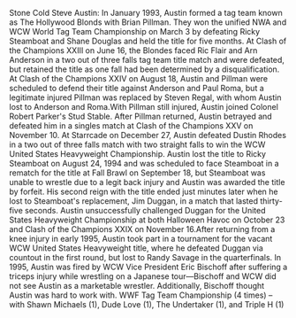 Stone Cold Steve Austin: In January 1993, Austin formed a tag team known as The Hollywood Blonds with Brian Pillman. They won the unified NWA and WCW World Tag Team Championship on March 3 by defeating Ricky Steamboat and Shane Douglas and held the title for five months. At Clash of the Champions XXIII on June 16, the Blondes faced Ric Flair and Arn Anderson in a two out of three falls tag team title match and were defeated, but retained the title as one fall had been determined by a disqualification. At Clash of the Champions XXIV on August 18, Austin and Pillman were scheduled to defend their title against Anderson and Paul Roma, but a legitimate injured Pillman was replaced by Steven Regal, with whom Austin lost to Anderson and Roma.With Pillman still injured, Austin joined Colonel Robert Parker's Stud Stable. After Pillman returned, Austin betrayed and defeated him in a singles match at Clash of the Champions XXV on November 10. At Starrcade on December 27, Austin defeated Dustin Rhodes in a two out of three falls match with two straight falls to win the WCW United States Heavyweight Championship. Austin lost the title to Ricky Steamboat on August 24, 1994 and was scheduled to face Steamboat in a rematch for the title at Fall Brawl on September 18, but Steamboat was unable to wrestle due to a legit back injury and Austin was awarded the title by forfeit. His second reign with the title ended just minutes later when he lost to Steamboat's replacement, Jim Duggan, in a match that lasted thirty-five seconds. Austin unsuccessfully challenged Duggan for the United States Heavyweight Championship at both Halloween Havoc on October 23 and Clash of the Champions XXIX on November 16.After returning from a knee injury in early 1995, Austin took part in a tournament for the vacant WCW United States Heavyweight title, where he defeated Duggan via countout in the first round, but lost to Randy Savage in the quarterfinals. In 1995, Austin was fired by WCW Vice President Eric Bischoff after suffering a triceps injury while wrestling on a Japanese tour—Bischoff and WCW did not see Austin as a marketable wrestler. Additionally, Bischoff thought Austin was hard to work with. WWF Tag Team Championship (4 times) – with Shawn Michaels (1), Dude Love (1), The Undertaker (1), and Triple H (1)
